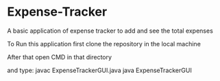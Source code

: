 # Expense-Tracker
A basic application of expense tracker to add and see the total expenses

To Run this application first clone the repository in the local machine

After that open CMD in that directory 

and type:
javac ExpenseTrackerGUI.java
java ExpenseTrackerGUI
